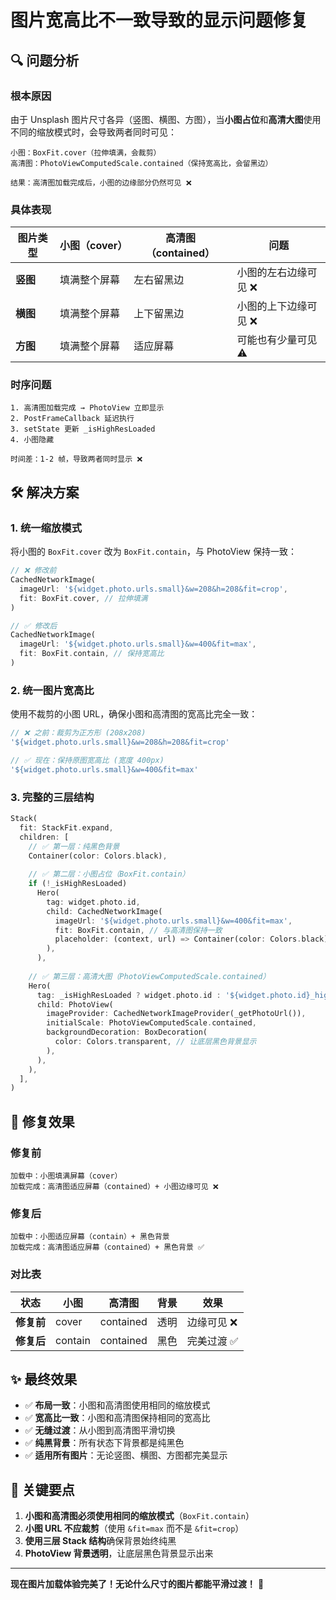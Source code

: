 # 图片宽高比不一致导致的显示问题修复

## 🔍 问题分析

### 根本原因

由于 Unsplash 图片尺寸各异（竖图、横图、方图），当**小图占位**和**高清大图**使用不同的缩放模式时，会导致两者同时可见：

```
小图：BoxFit.cover（拉伸填满，会裁剪）
高清图：PhotoViewComputedScale.contained（保持宽高比，会留黑边）

结果：高清图加载完成后，小图的边缘部分仍然可见 ❌
```

### 具体表现

| 图片类型 | 小图（cover） | 高清图（contained） | 问题 |
|---------|--------------|-------------------|------|
| **竖图** | 填满整个屏幕 | 左右留黑边 | 小图的左右边缘可见 ❌ |
| **横图** | 填满整个屏幕 | 上下留黑边 | 小图的上下边缘可见 ❌ |
| **方图** | 填满整个屏幕 | 适应屏幕 | 可能也有少量可见 ⚠️ |

### 时序问题

```
1. 高清图加载完成 → PhotoView 立即显示
2. PostFrameCallback 延迟执行
3. setState 更新 _isHighResLoaded
4. 小图隐藏

时间差：1-2 帧，导致两者同时显示 ❌
```

## 🛠️ 解决方案

### 1. 统一缩放模式

将小图的 `BoxFit.cover` 改为 `BoxFit.contain`，与 PhotoView 保持一致：

```dart
// ❌ 修改前
CachedNetworkImage(
  imageUrl: '${widget.photo.urls.small}&w=208&h=208&fit=crop',
  fit: BoxFit.cover, // 拉伸填满
)

// ✅ 修改后
CachedNetworkImage(
  imageUrl: '${widget.photo.urls.small}&w=400&fit=max',
  fit: BoxFit.contain, // 保持宽高比
)
```

### 2. 统一图片宽高比

使用不裁剪的小图 URL，确保小图和高清图的宽高比完全一致：

```dart
// ❌ 之前：裁剪为正方形 (208x208)
'${widget.photo.urls.small}&w=208&h=208&fit=crop'

// ✅ 现在：保持原图宽高比 (宽度 400px)
'${widget.photo.urls.small}&w=400&fit=max'
```

### 3. 完整的三层结构

```dart
Stack(
  fit: StackFit.expand,
  children: [
    // ✅ 第一层：纯黑色背景
    Container(color: Colors.black),
    
    // ✅ 第二层：小图占位（BoxFit.contain）
    if (!_isHighResLoaded)
      Hero(
        tag: widget.photo.id,
        child: CachedNetworkImage(
          imageUrl: '${widget.photo.urls.small}&w=400&fit=max',
          fit: BoxFit.contain, // 与高清图保持一致
          placeholder: (context, url) => Container(color: Colors.black),
        ),
      ),
    
    // ✅ 第三层：高清大图（PhotoViewComputedScale.contained）
    Hero(
      tag: _isHighResLoaded ? widget.photo.id : '${widget.photo.id}_high',
      child: PhotoView(
        imageProvider: CachedNetworkImageProvider(_getPhotoUrl()),
        initialScale: PhotoViewComputedScale.contained,
        backgroundDecoration: BoxDecoration(
          color: Colors.transparent, // 让底层黑色背景显示
        ),
      ),
    ),
  ],
)
```

## 🎯 修复效果

### 修复前

```
加载中：小图填满屏幕（cover）
加载完成：高清图适应屏幕（contained）+ 小图边缘可见 ❌
```

### 修复后

```
加载中：小图适应屏幕（contain）+ 黑色背景
加载完成：高清图适应屏幕（contained）+ 黑色背景 ✅
```

### 对比表

| 状态 | 小图 | 高清图 | 背景 | 效果 |
|------|------|--------|------|------|
| **修复前** | cover | contained | 透明 | 边缘可见 ❌ |
| **修复后** | contain | contained | 黑色 | 完美过渡 ✅ |

## ✨ 最终效果

- ✅ **布局一致**：小图和高清图使用相同的缩放模式
- ✅ **宽高比一致**：小图和高清图保持相同的宽高比
- ✅ **无缝过渡**：从小图到高清图平滑切换
- ✅ **纯黑背景**：所有状态下背景都是纯黑色
- ✅ **适用所有图片**：无论竖图、横图、方图都完美显示

## 📝 关键要点

1. **小图和高清图必须使用相同的缩放模式**（`BoxFit.contain`）
2. **小图 URL 不应裁剪**（使用 `&fit=max` 而不是 `&fit=crop`）
3. **使用三层 Stack 结构**确保背景始终纯黑
4. **PhotoView 背景透明**，让底层黑色背景显示出来

---

**现在图片加载体验完美了！无论什么尺寸的图片都能平滑过渡！** 🎊

